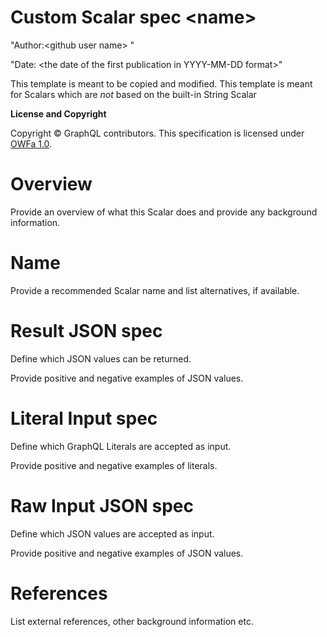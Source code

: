 # Custom Scalar spec \<name\>

"Author:\<github user name\> "

"Date: \<the date of the first publication in YYYY-MM-DD format\>"

This template is meant to be copied and modified. This template is meant for
Scalars which are _not_ based on the built-in String Scalar

**License and Copyright**

Copyright © GraphQL contributors. This specification is licensed under
[OWFa 1.0](https://www.openwebfoundation.org/the-agreements/the-owf-1-0-agreements-granted-claims/owfa-1-0).

# Overview

Provide an overview of what this Scalar does and provide any background
information.

# Name

Provide a recommended Scalar name and list alternatives, if available.

# Result JSON spec

Define which JSON values can be returned.

Provide positive and negative examples of JSON values.

# Literal Input spec

Define which GraphQL Literals are accepted as input.

Provide positive and negative examples of literals.

# Raw Input JSON spec

Define which JSON values are accepted as input.

Provide positive and negative examples of JSON values.

# References

List external references, other background information etc.

<!-- cSpell:ignore <github user name> -->
